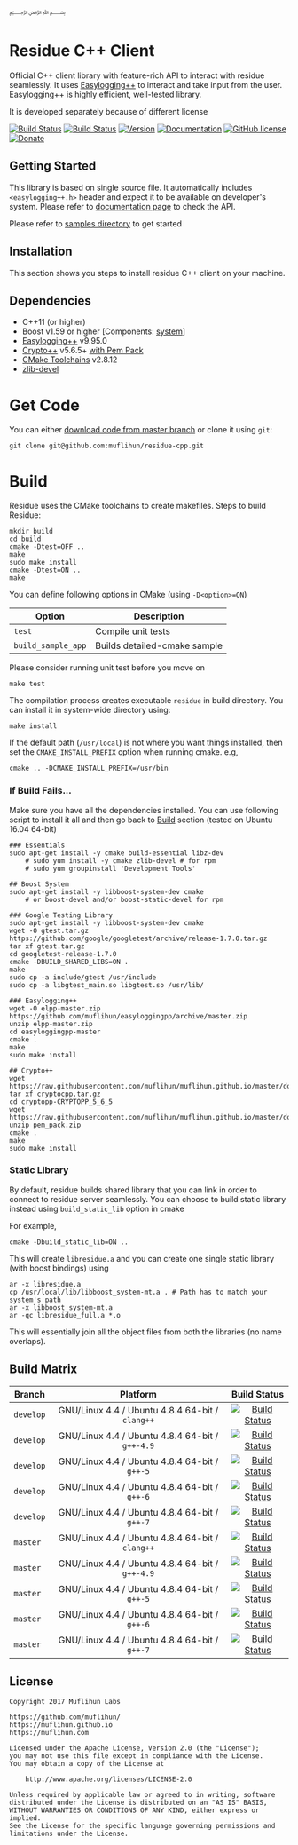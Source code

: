 ﷽

# Residue C++ Client
Official C++ client library with feature-rich API to interact with residue seamlessly. It uses [Easylogging++](https://github.com/muflihun/easyloggingpp) to interact and take input from the user. Easylogging++ is highly efficient, well-tested library.

It is developed separately because of different license

[![Build Status](https://img.shields.io/travis/muflihun/residue-cpp/master.svg)](https://travis-ci.org/muflihun/residue-cpp) [![Build Status](https://img.shields.io/travis/muflihun/residue-cpp/develop.svg)](https://travis-ci.org/muflihun/residue-cpp) [![Version](https://img.shields.io/github/release/muflihun/residue-cpp.svg)](https://github.com/muflihun/residue-cpp/releases/latest) [![Documentation](https://img.shields.io/badge/docs-doxygen-blue.svg)](https://muflihun.github.io/residue/docs/annotated.html) [![GitHub license](https://img.shields.io/badge/License-Apache%202.0-blue.svg)](https://github.com/muflihun/residue-cpp/blob/master/LICENCE) [![Donate](https://img.shields.io/badge/Donate-PayPal-green.svg)](https://www.paypal.me/MuflihunDotCom/25)

## Getting Started
This library is based on single source file. It automatically includes `<easylogging++.h>` header and expect it to be available on developer's system. Please refer to [documentation page](https://muflihun.github.io/residue/docs/class_residue.html) to check the API.

Please refer to [samples directory](/samples/) to get started

## Installation
This section shows you steps to install residue C++ client on your machine.

## Dependencies
  * C++11 (or higher)
  * Boost v1.59 or higher [Components: [system](http://www.boost.org/doc/libs/1_62_0/libs/system/doc/index.html)]
  * [Easylogging++](https://github.com/muflihun/easyloggingpp) v9.95.0
  * [Crypto++](https://www.cryptopp.com/) v5.6.5+ [with Pem Pack](https://raw.githubusercontent.com/muflihun/muflihun.github.io/master/downloads/pem_pack.zip)
  * [CMake Toolchains](https://cmake.org/) v2.8.12
  * [zlib-devel](https://zlib.net/)
 
# Get Code
You can either [download code from master branch](https://github.com/muflihun/residue-cpp/archive/master.zip) or clone it using `git`:

```
git clone git@github.com:muflihun/residue-cpp.git
```

# Build
Residue uses the CMake toolchains to create makefiles.
Steps to build Residue:

```
mkdir build
cd build
cmake -Dtest=OFF ..
make
sudo make install
cmake -Dtest=ON ..
make
```

You can define following options in CMake (using `-D<option>=ON`)

|    Option    | Description                     |
| ------------ | ------------------------------- |
| `test`       | Compile unit tests              |
| `build_sample_app`      | Builds detailed-cmake sample           |

Please consider running unit test before you move on

```
make test
```

The compilation process creates executable `residue` in build directory. You can install it in system-wide directory using:

```
make install
```

If the default path (`/usr/local`) is not where you want things installed, then set the `CMAKE_INSTALL_PREFIX` option when running cmake. e.g,

```
cmake .. -DCMAKE_INSTALL_PREFIX=/usr/bin
```

### If Build Fails...
Make sure you have all the dependencies installed. You can use following script to install it all and then go back to [Build](#build) section (tested on Ubuntu 16.04 64-bit)

```
### Essentials
sudo apt-get install -y cmake build-essential libz-dev
    # sudo yum install -y cmake zlib-devel # for rpm
    # sudo yum groupinstall 'Development Tools'

## Boost System
sudo apt-get install -y libboost-system-dev cmake
    # or boost-devel and/or boost-static-devel for rpm

### Google Testing Library
sudo apt-get install -y libboost-system-dev cmake
wget -O gtest.tar.gz https://github.com/google/googletest/archive/release-1.7.0.tar.gz
tar xf gtest.tar.gz
cd googletest-release-1.7.0
cmake -DBUILD_SHARED_LIBS=ON .
make
sudo cp -a include/gtest /usr/include
sudo cp -a libgtest_main.so libgtest.so /usr/lib/

### Easylogging++
wget -O elpp-master.zip https://github.com/muflihun/easyloggingpp/archive/master.zip
unzip elpp-master.zip
cd easyloggingpp-master
cmake .
make
sudo make install

## Crypto++
wget https://raw.githubusercontent.com/muflihun/muflihun.github.io/master/downloads/cryptocpp.tar.gz
tar xf cryptocpp.tar.gz
cd cryptopp-CRYPTOPP_5_6_5
wget https://raw.githubusercontent.com/muflihun/muflihun.github.io/master/downloads/pem_pack.zip
unzip pem_pack.zip
cmake .
make
sudo make install
```

### Static Library
By default, residue builds shared library that you can link in order to connect to residue server seamlessly. You can choose to build static library instead using `build_static_lib` option in cmake

For example,

```
cmake -Dbuild_static_lib=ON ..
```

This will create `libresidue.a` and you can create one single static library (with boost bindings) using

```
ar -x libresidue.a
cp /usr/local/lib/libboost_system-mt.a . # Path has to match your system's path
ar -x libboost_system-mt.a
ar -qc libresidue_full.a *.o
```

This will essentially join all the object files from both the libraries (no name overlaps).

## Build Matrix

| Branch | Platform | Build Status |
| -------- |:------------:|:------------:|
| `develop` | GNU/Linux 4.4 / Ubuntu 4.8.4 64-bit / `clang++` | [![Build Status](https://travis-matrix-badges.herokuapp.com/repos/muflihun/residue-cpp/branches/develop/1)](https://travis-ci.org/muflihun/residue-cpp) |
| `develop` | GNU/Linux 4.4 / Ubuntu 4.8.4 64-bit / `g++-4.9` | [![Build Status](https://travis-matrix-badges.herokuapp.com/repos/muflihun/residue-cpp/branches/develop/2)](https://travis-ci.org/muflihun/residue-cpp) |
| `develop` | GNU/Linux 4.4 / Ubuntu 4.8.4 64-bit / `g++-5` | [![Build Status](https://travis-matrix-badges.herokuapp.com/repos/muflihun/residue-cpp/branches/develop/3)](https://travis-ci.org/muflihun/residue-cpp) |
| `develop` | GNU/Linux 4.4 / Ubuntu 4.8.4 64-bit / `g++-6` | [![Build Status](https://travis-matrix-badges.herokuapp.com`/repos/muflihun/residue-cpp/`branches/develop/4)](https://travis-ci.org/muflihun/residue-cpp) |
| `develop` | GNU/Linux 4.4 / Ubuntu 4.8.4 64-bit / `g++-7` | [![Build Status](https://travis-matrix-badges.herokuapp.com/repos/muflihun/residue-cpp/branches/develop/5)](https://travis-ci.org/muflihun/residue-cpp) |
| `master` | GNU/Linux 4.4 / Ubuntu 4.8.4 64-bit / `clang++` | [![Build Status](https://travis-matrix-badges.herokuapp.com/repos/muflihun/residue-cpp/branches/master/1)](https://travis-ci.org/muflihun/residue-cpp) |
| `master` | GNU/Linux 4.4 / Ubuntu 4.8.4 64-bit / `g++-4.9` | [![Build Status](https://travis-matrix-badges.herokuapp.com/repos/muflihun/residue-cpp/branches/master/2)](https://travis-ci.org/muflihun/residue-cpp) |
| `master` | GNU/Linux 4.4 / Ubuntu 4.8.4 64-bit / `g++-5` | [![Build Status](https://travis-matrix-badges.herokuapp.com/repos/muflihun/residue-cpp/branches/master/3)](https://travis-ci.org/muflihun/residue-cpp) |
| `master` | GNU/Linux 4.4 / Ubuntu 4.8.4 64-bit / `g++-6` | [![Build Status](https://travis-matrix-badges.herokuapp.com/repos/muflihun/residue-cpp/branches/master/4)](https://travis-ci.org/muflihun/residue-cpp) |
| `master` | GNU/Linux 4.4 / Ubuntu 4.8.4 64-bit / `g++-7` | [![Build Status](https://travis-matrix-badges.herokuapp.com/repos/muflihun/residue-cpp/branches/master/5)](https://travis-ci.org/muflihun/residue-cpp) |

## License

```
Copyright 2017 Muflihun Labs

https://github.com/muflihun/
https://muflihun.github.io
https://muflihun.com

Licensed under the Apache License, Version 2.0 (the "License");
you may not use this file except in compliance with the License.
You may obtain a copy of the License at

    http://www.apache.org/licenses/LICENSE-2.0

Unless required by applicable law or agreed to in writing, software
distributed under the License is distributed on an "AS IS" BASIS,
WITHOUT WARRANTIES OR CONDITIONS OF ANY KIND, either express or implied.
See the License for the specific language governing permissions and
limitations under the License.
```
